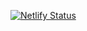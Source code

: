 [![Netlify Status](https://api.netlify.com/api/v1/badges/c79ec5a2-08bd-4101-9c67-c7664b53dcae/deploy-status)](https://app.netlify.com/sites/ephemeral-cocada-cde403/deploys)



